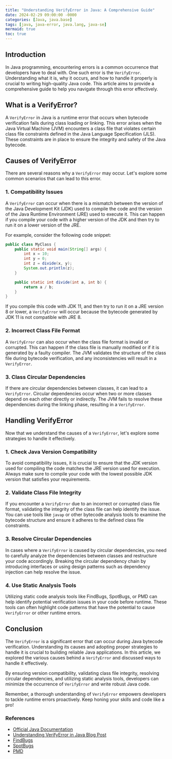 ```yaml
---
title: "Understanding VerifyError in Java: A Comprehensive Guide"
date: 2024-02-29 09:00:00 -0000
categories: [Java, java.base]
tags: [java, java-error, java.lang, java-se]
mermaid: true
toc: true
---
```



## Introduction

In Java programming, encountering errors is a common occurrence that developers have to deal with. One such error is the `VerifyError`. Understanding what it is, why it occurs, and how to handle it properly is crucial to writing high-quality Java code. This article aims to provide a comprehensive guide to help you navigate through this error effectively.

## What is a VerifyError?

A `VerifyError` in Java is a runtime error that occurs when bytecode verification fails during class loading or linking. This error arises when the Java Virtual Machine (JVM) encounters a class file that violates certain class file constraints defined in the Java Language Specification (JLS). These constraints are in place to ensure the integrity and safety of the Java bytecode.

## Causes of VerifyError

There are several reasons why a `VerifyError` may occur. Let's explore some common scenarios that can lead to this error.

### 1. Compatibility Issues

A `VerifyError` can occur when there is a mismatch between the version of the Java Development Kit (JDK) used to compile the code and the version of the Java Runtime Environment (JRE) used to execute it. This can happen if you compile your code with a higher version of the JDK and then try to run it on a lower version of the JRE.

For example, consider the following code snippet:

```java
public class MyClass {
    public static void main(String[] args) {
        int x = 10;
        int y = 0;
        int z = divide(x, y);
        System.out.println(z);
    }

    public static int divide(int a, int b) {
        return a / b;
    }
}
```

If you compile this code with JDK 11, and then try to run it on a JRE version 8 or lower, a `VerifyError` will occur because the bytecode generated by JDK 11 is not compatible with JRE 8.

### 2. Incorrect Class File Format

A `VerifyError` can also occur when the class file format is invalid or corrupted. This can happen if the class file is manually modified or if it is generated by a faulty compiler. The JVM validates the structure of the class file during bytecode verification, and any inconsistencies will result in a `VerifyError`.

### 3. Class Circular Dependencies

If there are circular dependencies between classes, it can lead to a `VerifyError`. Circular dependencies occur when two or more classes depend on each other directly or indirectly. The JVM fails to resolve these dependencies during the linking phase, resulting in a `VerifyError`.

## Handling VerifyError

Now that we understand the causes of a `VerifyError`, let's explore some strategies to handle it effectively.

### 1. Check Java Version Compatibility

To avoid compatibility issues, it is crucial to ensure that the JDK version used for compiling the code matches the JRE version used for execution. Always make sure to compile your code with the lowest possible JDK version that satisfies your requirements.

### 2. Validate Class File Integrity

If you encounter a `VerifyError` due to an incorrect or corrupted class file format, validating the integrity of the class file can help identify the issue. You can use tools like `javap` or other bytecode analysis tools to examine the bytecode structure and ensure it adheres to the defined class file constraints.

### 3. Resolve Circular Dependencies

In cases where a `VerifyError` is caused by circular dependencies, you need to carefully analyze the dependencies between classes and restructure your code accordingly. Breaking the circular dependency chain by introducing interfaces or using design patterns such as dependency injection can help resolve the issue.

### 4. Use Static Analysis Tools

Utilizing static code analysis tools like FindBugs, SpotBugs, or PMD can help identify potential verification issues in your code before runtime. These tools can often highlight code patterns that have the potential to cause `VerifyError` or other runtime errors.

## Conclusion

The `VerifyError` is a significant error that can occur during Java bytecode verification. Understanding its causes and adopting proper strategies to handle it is crucial to building reliable Java applications. In this article, we explored the various causes behind a `VerifyError` and discussed ways to handle it effectively.

By ensuring version compatibility, validating class file integrity, resolving circular dependencies, and utilizing static analysis tools, developers can minimize the occurrence of `VerifyError` and write robust Java code.

Remember, a thorough understanding of `VerifyError` empowers developers to tackle runtime errors proactively. Keep honing your skills and code like a pro!

### References

- [Official Java Documentation](https://docs.oracle.com/en/java/javase/14/docs/api/java.base/java/lang/VerifyError.html)
- [Understanding VerifyError in Java Blog Post](https://www.baeldung.com/java-verify-error)
- [FindBugs](http://findbugs.sourceforge.net/)
- [SpotBugs](https://spotbugs.github.io/)
- [PMD](https://pmd.github.io/)
